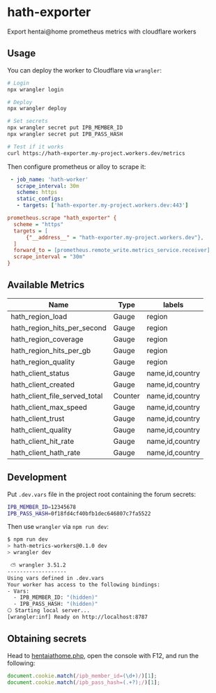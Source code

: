 # hath-exporter
Export hentai@home prometheus metrics with cloudflare workers

## Usage
You can deploy the worker to Cloudflare via `wrangler`:

```bash
# Login
npx wrangler login

# Deploy
npx wrangler deploy

# Set secrets
npx wrangler secret put IPB_MEMBER_ID
npx wrangler secret put IPB_PASS_HASH

# Test if it works
curl https://hath-exporter.my-project.workers.dev/metrics
```

Then configure prometheus or alloy to scrape it:
```yaml
 - job_name: 'hath-worker'
   scrape_interval: 30m
   scheme: https
   static_configs:
   - targets: ['hath-exporter.my-project.workers.dev:443']
```

```ini
prometheus.scrape "hath_exporter" {
  scheme = "https"
  targets = [
      {"__address__" = "hath-exporter.my-project.workers.dev"},
  ]
  forward_to = [prometheus.remote_write.metrics_service.receiver]
  scrape_interval = "30m"
}
```

## Available Metrics
| Name                          | Type    | labels          |
|-------------------------------|---------|-----------------|
| hath_region_load              | Gauge   | region          |
| hath_region_hits_per_second   | Gauge   | region          |
| hath_region_coverage          | Gauge   | region          |
| hath_region_hits_per_gb       | Gauge   | region          |
| hath_region_quality           | Gauge   | region          |
| hath_client_status            | Gauge   | name,id,country |
| hath_client_created           | Gauge   | name,id,country |
| hath_client_file_served_total | Counter | name,id,country |
| hath_client_max_speed         | Gauge   | name,id,country |
| hath_client_trust             | Gauge   | name,id,country |
| hath_client_quality           | Gauge   | name,id,country |
| hath_client_hit_rate          | Gauge   | name,id,country |
| hath_client_hath_rate         | Gauge   | name,id,country |

## Development
Put `.dev.vars` file in the project root containing the forum secrets:

```sh
IPB_MEMBER_ID=12345678
IPB_PASS_HASH=0f18fd4cf40bfb1dec646807c7fa5522
```

Then use `wrangler` via `npm run dev`:
```sh
$ npm run dev
> hath-metrics-workers@0.1.0 dev
> wrangler dev

 ⛅️ wrangler 3.51.2
-------------------
Using vars defined in .dev.vars
Your worker has access to the following bindings:
- Vars:
  - IPB_MEMBER_ID: "(hidden)"
  - IPB_PASS_HASH: "(hidden)"
⎔ Starting local server...
[wrangler:inf] Ready on http://localhost:8787
```

## Obtaining secrets
Head to [hentaiathome.php][1], open the console with F12, and run the following:

```js
document.cookie.match(/ipb_member_id=(\d+)/)[1];
document.cookie.match(/ipb_pass_hash=(.+?);/)[1];
```

[1]: https://e-hentai.org/hentaiathome.php